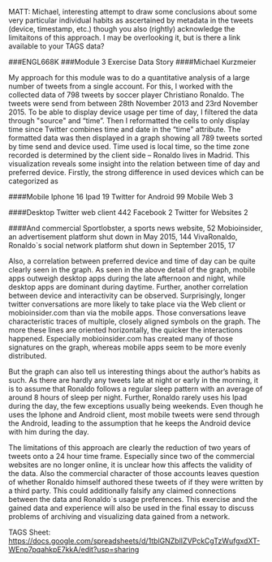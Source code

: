 MATT: Michael, interesting attempt to draw some conclusions about some very particular individual habits as ascertained by metadata in the tweets (device, timestamp, etc.) though you also (rightly) acknowledge the limitaitons of this approach. I may be overlooking it, but is there a link available to your TAGS data?


###ENGL668K
###Module 3 Exercise Data Story
####Michael Kurzmeier

My approach for this module was to do a quantitative analysis of a large number of
tweets from a single account. For this, I worked with the collected data of 798 tweets by
soccer player Christiano Ronaldo. The tweets were send from between 28th November 2013
and 23rd November 2015. To be able to display device usage per time of day, I filtered the
data through "source" and “time”. Then I reformatted the cells to only display time since
Twitter combines time and date in the “time" attribute.
The formatted data was then displayed in a graph showing all 789 tweets sorted by
time send and device used. Time used is local time, so the time zone recorded is determined
by the client side – Ronaldo lives in Madrid.
This visualization reveals some insight into the relation between time of day and
preferred device. Firstly, the strong difference in used devices which can be categorized as

####Mobile
Iphone 16
Ipad 19
Twitter for Android 99
Mobile Web 3

####Desktop
Twitter web client 442
Facebook 2
Twitter for Websites 2

####And commercial
Sportlobster, a sports news website, 52
Mobioinsider, an advertisement platform shut down in May 2015, 144
VivaRonaldo, Ronaldo`s social network platform shut down in September 2015, 17

Also, a correlation between preferred device and time of day can be quite clearly
seen in the graph. As seen in the above detail of the graph, mobile apps outweigh desktop
apps during the late afternoon and night, while desktop apps are dominant during daytime.
Further, another correlation between device and
interactivity can be observed. Surprisingly, longer twitter
conversations are more likely to take place via the Web
client or mobioinsider.com than via the mobile apps. Those
conversations leave characteristic traces of multiple, closely
aligned symbols on the graph. The more these lines are
oriented horizontally, the quicker the interactions happened.
Especially mobioinsider.com has created many of those
signatures on the graph, whereas mobile apps seem to be
more evenly distributed.

But the graph can also tell us interesting things
about the author’s habits as such. As there are hardly any
tweets late at night or early in the morning, it is to assume
that Ronaldo follows a regular sleep pattern with an average
of around 8 hours of sleep per night. Further, Ronaldo rarely
uses his Ipad during the day, the few exceptions usually
being weekends. Even though he uses the Iphone and Android client, most mobile tweets
were send through the Android, leading to the assumption that he keeps the Android device
with him during the day.

The limitations of this approach are clearly the reduction of two years of tweets onto a
24 hour time frame. Especially since two of the commercial websites are no longer online, it is
unclear how this affects the validity of the data. Also the commercial character of those
accounts leaves question of whether Ronaldo himself authored these tweets of if they were
written by a third party. This could additionally falsify any claimed connections between the
data and Ronaldo`s usage preferences. This exercise and the gained data and experience
will also be used in the final essay to discuss problems of archiving and visualizing data
gained from a network.

TAGS Sheet: 
https://docs.google.com/spreadsheets/d/1tblGNZblIZVPckCgTzWufgxdXT-WEnp7pqahkpE7kkA/edit?usp=sharing

